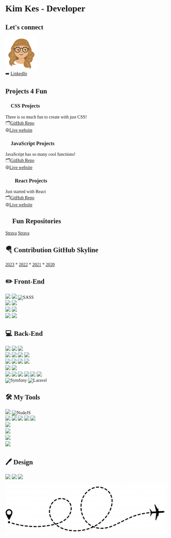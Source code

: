 <span style="font-family: 'Lucida Console';">

# Kim Kes - Developer
  
## Let's connect
<img src="avataaars.png" width="100" height="100"><br>
➡️ [LinkedIn](https://www.linkedin.com/in/kim-kes/?locale=nl_NL)

## Projects 4 Fun
### 🎨 CSS Projects
There is so much fun to create with just CSS! <br>
🗂️[GitHub Repo](https://github.com/kimkesdev/css-projects)<br>
☮️[Live website](https://kimkesdev.github.io/css-projects/)

### 📑 JavaScript Projects
JavaScript has so many cool functions!<br>
🗂️[GitHub Repo](https://github.com/kimkesdev/javascript-projects)<br>
☮️[Live website](https://kimkesdev.github.io/javascript-projects/)

### 👩‍🎓 React Projects
Just started with React<br>
🗂️[GitHub Repo](https://github.com/kimkesdev/react-projects)<br>
☮️[Live website](https://kimkesdev.github.io/react-projects/)

## 💖 Fun Repositories
[Strava](https://kimkesdev.github.io/strava/)
[Strava](https://kimkesdev.github.io/Coderdojo/)

## 🪂 Contribution GitHub Skyline
[2023](https://skyline.github.com/kimkesdev/2023) *
[2022](https://skyline.github.com/kimkesdev/2022) *
[2021](https://skyline.github.com/kimkesdev/2021) *
[2020](https://skyline.github.com/kimkesdev/2020)

## ✏️ Front-End   
![](https://camo.githubusercontent.com/d2da7e7ec8424780720101d4853c64dffb81dc69dfdd25a0ce88cdb3848bbc6f/68747470733a2f2f696d672e736869656c64732e696f2f7374617469632f76313f7374796c653d666f722d7468652d6261646765266d6573736167653d48544d4c3526636f6c6f723d453334463236266c6f676f3d48544d4c35266c6f676f436f6c6f723d464646464646266c6162656c3d)
![](https://img.shields.io/badge/css3-%231572B6.svg?style=for-the-badge&logo=css3&logoColor=white"/) 
![SASS](https://img.shields.io/badge/SASS-hotpink.svg?style=for-the-badge&logo=SASS&logoColor=white)
<br>
![](https://img.shields.io/badge/bootstrap-%23563D7C.svg?style=for-the-badge&logo=bootstrap&logoColor=white"/)
![](https://img.shields.io/badge/-materialize--css-ff69b4?style=for-the-badge&logo=materialize--css&logoColor=white"/)
<br>
![](https://img.shields.io/badge/javascript-%23323330.svg?style=for-the-badge&logo=javascript&logoColor=%23F7DF1E"/)
![](https://img.shields.io/badge/jquery-%230769AD.svg?style=for-the-badge&logo=jquery&logoColor=white"/)
<br>
![](https://img.shields.io/badge/-wordpress-blue?logo=wordpress&style=for-the-badge)
![](https://img.shields.io/badge/php-%23777BB4.svg?style=for-the-badge&logo=php&logoColor=white)

## 💻 Back-End
![](https://img.shields.io/badge/python-%2314354C.svg?style=for-the-badge&logo=python&logoColor=white"/)
![](https://img.shields.io/badge/django-%23092E20.svg?style=for-the-badge&logo=django&logoColor=white")
![](https://img.shields.io/badge/flask-%23000.svg?style=for-the-badge&logo=flask&logoColor=white"/)
<br>
![](https://img.shields.io/badge/MongoDB-%234ea94b.svg?style=for-the-badge&logo=mongodb&logoColor=white"/)
![](https://img.shields.io/badge/mysql-%2300f.svg?style=for-the-badge&logo=mysql&logoColor=white"/)
![](https://img.shields.io/badge/Xampp-F37623?style=for-the-badge&logo=xampp&logoColor=white)
![](https://img.shields.io/badge/apache-%23D42029.svg?style=for-the-badge&logo=apache&logoColor=white)
<br>
![](https://img.shields.io/badge/heroku-%23430098.svg?style=for-the-badge&logo=heroku&logoColor=white"/)
![](https://camo.githubusercontent.com/42acc7ee3a18313a065e672e0835729edf3361dedb045d6c3cf8821fe30a1c2d/68747470733a2f2f696d672e736869656c64732e696f2f7374617469632f76313f7374796c653d666f722d7468652d6261646765266d6573736167653d47697426636f6c6f723d463035303332266c6f676f3d476974266c6f676f436f6c6f723d464646464646266c6162656c3d)
![](https://img.shields.io/badge/github-%23121011.svg?style=for-the-badge&logo=github&logoColor=white"/)
![](https://img.shields.io/badge/gitlab-%23181717.svg?style=for-the-badge&logo=gitlab&logoColor=white"/)
<br>
![](https://img.shields.io/badge/Amazon_AWS-232F3E?style=for-the-badge&logo=amazon-aws&logoColor=white"/)
![](https://camo.githubusercontent.com/b746d6462744834717458ce434499b440b2614401b2f9dd351776482958dbc64/68747470733a2f2f696d672e736869656c64732e696f2f62616467652f5374726970652d3637373265353f6c6f676f3d737472697065266c6f676f436f6c6f723d666666666666267374796c653d666f722d7468652d6261646765)
<br>
![](https://img.shields.io/badge/-Xampp-orange?logo=xampp&logoColor=white&style=for-the-badge)
![](https://img.shields.io/badge/apache-%23D42029.svg?style=for-the-badge&logo=apache&logoColor=white)
![](https://img.shields.io/badge/-npm-red?logo=npm&style=for-the-badge)
![](https://img.shields.io/badge/-termius-141729?logo=termius&style=for-the-badge)
![](https://img.shields.io/badge/-phpstorm-green?logo=phpstorm&style=for-the-badge)
![](https://img.shields.io/badge/-filezilla-red?logo=filezilla&style=for-the-badge)   
![Symfony](https://img.shields.io/badge/symfony-%23000000.svg?style=for-the-badge&logo=symfony&logoColor=white)
![Laravel](https://img.shields.io/badge/laravel-%23FF2D20.svg?style=for-the-badge&logo=laravel&logoColor=white)
  
## 🛠️ My Tools
![](https://img.shields.io/badge/Visual_Studio_Code-0078D4?style=for-the-badge&logo=visual%20studio%20code&logoColor=white"/)
![NodeJS](https://img.shields.io/badge/node.js-6DA55F?style=for-the-badge&logo=node.js&logoColor=white)   
![](https://img.shields.io/badge/Trello-%23026AA7.svg?style=for-the-badge&logo=Trello&logoColor=white)
![](https://img.shields.io/badge/Slack-4A154B?style=for-the-badge&logo=slack&logoColor=white"/) 
![](https://img.shields.io/badge/-atlassian-blue?logo=atlassian&style=for-the-badge)
![](https://img.shields.io/badge/-teamleader-2c2f56?logo=teamleader&style=for-the-badge)
![](https://img.shields.io/badge/jira-%230A0FFF.svg?style=for-the-badge&logo=jira&logoColor=white)  
![](https://img.shields.io/badge/-KeePass-black?logo=keepass&logoColor=white&style=for-the-badge)  
![](https://img.shields.io/badge/-Notepad-green?logo=notepad&logoColor=white&style=for-the-badge)     
![](https://img.shields.io/badge/-BrowserStack-yellow?logo=browserstack&logoColor=black&style=for-the-badge)  
![](https://img.shields.io/badge/-Google%20AdSense-blue?logo=google&style=for-the-badge)

## 🖊️ Design
![](https://camo.githubusercontent.com/a0e17e3c41abff3e7abb85b7df8b9fa42794c7df939eb6ed01f970c8677ad7a0/68747470733a2f2f696d672e736869656c64732e696f2f7374617469632f76313f7374796c653d666f722d7468652d6261646765266d6573736167653d4669676d6126636f6c6f723d463234453145266c6f676f3d4669676d61266c6f676f436f6c6f723d464646464646266c6162656c3d)
![](https://camo.githubusercontent.com/e568135c48076049e77541a1f9bef6ee1c9a08bde37c8a6efb7e3cde3410c698/68747470733a2f2f696d672e736869656c64732e696f2f7374617469632f76313f7374796c653d666f722d7468652d6261646765266d6573736167653d43616e766126636f6c6f723d323232323232266c6f676f3d43616e7661266c6f676f436f6c6f723d303043344343266c6162656c3d)
![](https://img.shields.io/badge/invision-FF3366?style=for-the-badge&logo=invision&logoColor=white)    
  
![](plane-line.jpg)
</span>
